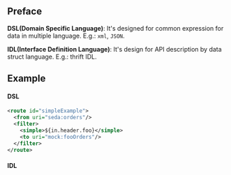 ## Preface

**DSL(Domain Specific Language)**: It's designed for common expression for data in multiple language. E.g.: `xml`, `JSON`.

**IDL(Interface Definition Language)**: It's design for API description by data struct language. E.g.: thrift IDL. 

## Example

#### DSL

```xml
<route id="simpleExample">
  <from uri="seda:orders"/>
  <filter>
    <simple>${in.header.foo}</simple>
    <to uri="mock:fooOrders"/>
  </filter>
</route>
```


#### IDL
